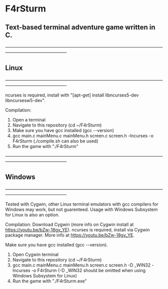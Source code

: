# F4rSturm

## Text-based terminal adventure game written in C.

——————————————————————————————————————————————————

 ## Linux
 
——————————————————————————————————————————————————

ncurses is required, install with "[apt-get] install libncurses5-dev libncursesw5-dev".

Compilation:
1. Open a terminal
1. Navigate to this repository (cd ~/F4rSturm)
1. Make sure you have gcc installed (gcc --version)
1. gcc main.c mainMenu.c mainMenu.h screen.c screen.h -lncurses -o F4rSturm (./compile.sh can also be used)
1. Run the game with "./F4rSturm"

—————————————————————————————————————————————————— 

 ## Windows
 
—————————————————————————————————————————————————— 

Tested with Cygwin, other Linux terminal emulators with gcc compilers for Windows may work, but not guarenteed. 
Usage with Windows Subsystem for Linux is also an option.

Compilation:
Download Cygwin (more info on Cygwin  install at https://youtu.be/bZw-18gy_YE).
ncurses is required, install via Cygwin package manager. More info at https://youtu.be/bZw-18gy_YE.

Make sure you have gcc installed (gcc --version).
1. Open Cygwin terminal
1. Navigate to this repository (cd ~/F4rSturm)
1. gcc main.c mainMenu.c mainMenu.h screen.c screen.h -D _WIN32 -lncurses -o F4rSturm (-D _WIN32 should be omitted when using Windows Subsystem for Linux)
1. Run the game with "./F4rSturm.exe"


